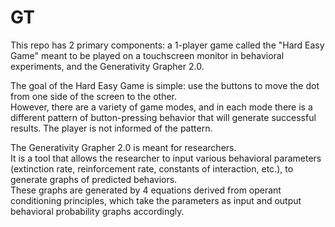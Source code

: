 # GT
This repo has 2 primary components: a 1-player game called the "Hard Easy Game" meant to be played on a touchscreen monitor in behavioral experiments, and the Generativity Grapher 2.0. <br />

The goal of the Hard Easy Game is simple: use the buttons to move the dot from one side of the screen to the other. <br /> 
However, there are a variety of game modes, and in each mode there is a different pattern of button-pressing behavior that will generate successful results. The player is not informed of the pattern. <br />

The Generativity Grapher 2.0 is meant for researchers. <br />
It is a tool that allows the researcher to input various behavioral parameters (extinction rate, reinforcement rate, constants of interaction, etc.), to generate graphs of predicted behaviors. <br />
These graphs are generated by 4 equations derived from operant conditioning principles, which take the parameters as input and output behavioral probability graphs accordingly.
